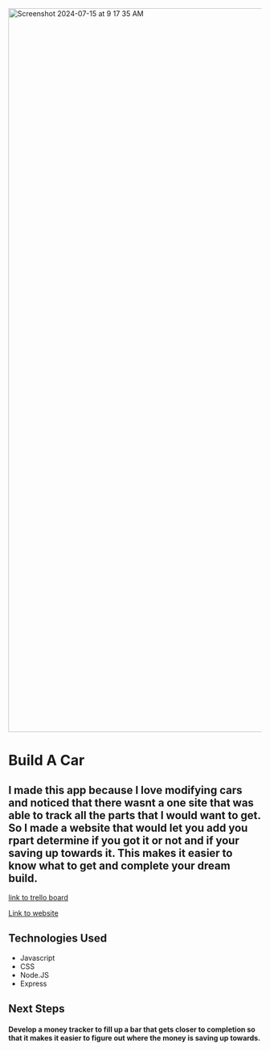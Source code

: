 <img width="1438" alt="Screenshot 2024-07-15 at 9 17 35 AM" src="https://github.com/user-attachments/assets/16993815-d28c-47f2-a458-a3c6626c1376">

# Build A Car
## I made this app because I love modifying cars and noticed that there wasnt a one site that was able to track all the parts that I would want to get. So I made a website that would let you add you rpart determine if you got it or not and if your saving up towards it. This makes it easier to know what to get and complete your dream build.
[link to trello board](https://trello.com/b/oYe5zF8w/crud-app-pproject) 

[Link to website](https://kolaster123.github.io/Car-Parts-List/)

## Technologies Used
* Javascript
* CSS
* Node.JS
* Express

## Next Steps 
#### Develop a money tracker to fill up a bar that gets closer to completion so that it makes it easier to figure out where the money is saving up towards.
